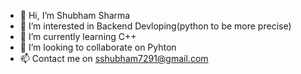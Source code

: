 - 👋 Hi, I’m Shubham Sharma
- 👀 I’m interested in Backend Devloping(python to be more precise)
- 🌱 I’m currently learning C++
- 💞️ I’m looking to collaborate on Pyhton
- 📫 Contact me on sshubham7291@gmail.com

<!---
ssharma5298/ssharma5298 is a ✨ special ✨ repository because its `README.md` (this file) appears on your GitHub profile.
You can click the Preview link to take a look at your changes.
--->

